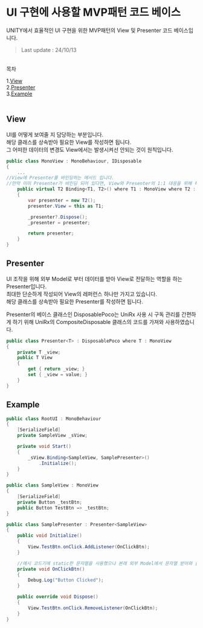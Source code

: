 # UI 구현에 사용할 MVP패턴 코드 베이스
UNITY에서 효율적인 UI 구현을 위한 MVP패턴의 View 및 Presenter 코드 베이스입니다.
>Last update : 24/10/13
<br>
목차
<br>

1.[View](#View)<br>
2.[Presenter](#Presenter)<br>
3.[Example](#Example)<br>
<br>

## View
UI를 어떻게 보여줄 지 담당하는 부분입니다.<br>
해당 클래스를 상속받아 필요한 View를 작성하면 됩니다.<br>
그 어떠한 데이터의 변경도 View에서는 발생시켜선 안되는 것이 원칙입니다.

```C#
public class MonoView : MonoBehaviour, IDisposable
{
    ...
//View에 Presenter를 바인딩하는 메서드 입니다.
//만약 이미 Presenter가 바인딩 되어 있다면, View와 Presenter의 1:1 대응을 위해 해당 Presenter는 자동으로 Dispose처리 됩니다.
    public virtual T2 Binding<T1, T2>() where T1 : MonoView where T2 : Presenter<T1>, new()
    {
        var presenter = new T2();
        presenter.View = this as T1;

        _presenter?.Dispose();
        _presenter = presenter;

        return presenter;
    }
}
```

## Presenter
UI 조작을 위해 외부 Model로 부터 데이터를 받아 View로 전달하는 역할을 하는 Presenter입니다.<br>
최대한 단순하게 작성되어 View의 레퍼런스 하나만 가지고 있습니다.<br>
해당 클래스를 상속받아 필요한 Presenter를 작성하면 됩니다.

Presenter의 베이스 클래스인 DisposablePoco는 UniRx 사용 시 구독 관리를 간편하게 하기 위해 UniRx의 CompositeDisposable 클래스의 코드를 가져와 사용하였습니다.
```C#
public class Presenter<T> : DisposablePoco where T : MonoView
{
    private T _view;
    public T View
    {
        get { return _view; }
        set { _view = value; }
    }
}
```

## Example
```C#
public class RootUI : MonoBehaviour
{
    [SerializeField]
    private SampleView _sView;

    private void Start()
    {
        _sView.Binding<SampleView, SamplePresenter>()
            .Initialize();
    }
}
```
```C#
public class SampleView : MonoView
{
    [SerializeField]
    private Button _testBtn;
    public Button TestBtn => _testBtn;
}

public class SamplePresenter : Presenter<SampleView>
{
    public void Initialize()
    {
        View.TestBtn.onClick.AddListener(OnClickBtn);
    }

    //예시 코드기에 static한 문자열을 사용했으나 본래 외부 Model에서 문자열 받아와 출력
    private void OnClickBtn()
    {
        Debug.Log("Button Clicked");
    }

    public override void Dispose()
    {
        View.TestBtn.onClick.RemoveListener(OnClickBtn);
    }
}
```
